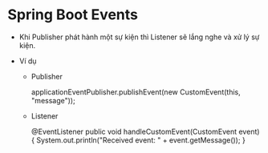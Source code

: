 # Spring Boot Events

- Khi Publisher phát hành một sự kiện thì Listener sẽ lắng nghe và xử lý sự kiện.

- Ví dụ
    
	+ Publisher
    
		applicationEventPublisher.publishEvent(new CustomEvent(this, "message"));

    + Listener
	
		@EventListener
		public void handleCustomEvent(CustomEvent event) {
			System.out.println("Received event: " + event.getMessage());
		}
    